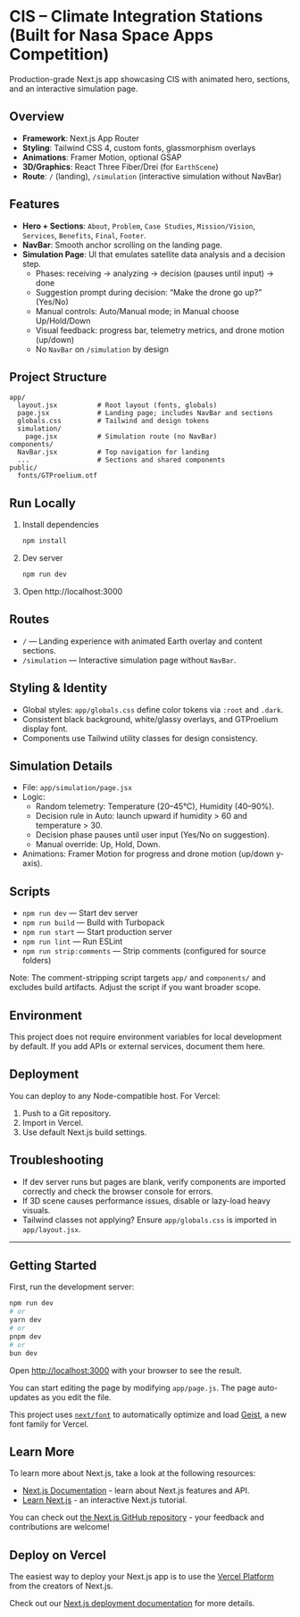 # CIS – Climate Integration Stations (Built for Nasa Space Apps Competition)

Production-grade Next.js app showcasing CIS with animated hero, sections, and an interactive simulation page.

## Overview

- **Framework**: Next.js App Router
- **Styling**: Tailwind CSS 4, custom fonts, glassmorphism overlays
- **Animations**: Framer Motion, optional GSAP
- **3D/Graphics**: React Three Fiber/Drei (for `EarthScene`)
- **Route**: `/` (landing), `/simulation` (interactive simulation without NavBar)

## Features

- **Hero + Sections**: `About`, `Problem`, `Case Studies`, `Mission/Vision`, `Services`, `Benefits`, `Final`, `Footer`.
- **NavBar**: Smooth anchor scrolling on the landing page.
- **Simulation Page**: UI that emulates satellite data analysis and a decision step.
  - Phases: receiving → analyzing → decision (pauses until input) → done
  - Suggestion prompt during decision: “Make the drone go up?” (Yes/No)
  - Manual controls: Auto/Manual mode; in Manual choose Up/Hold/Down
  - Visual feedback: progress bar, telemetry metrics, and drone motion (up/down)
  - No `NavBar` on `/simulation` by design

## Project Structure

```
app/
  layout.jsx          # Root layout (fonts, globals)
  page.jsx            # Landing page; includes NavBar and sections
  globals.css         # Tailwind and design tokens
  simulation/
    page.jsx          # Simulation route (no NavBar)
components/
  NavBar.jsx          # Top navigation for landing
  ...                 # Sections and shared components
public/
  fonts/GTProelium.otf
```

## Run Locally

1. Install dependencies
   ```bash
   npm install
   ```
2. Dev server
   ```bash
   npm run dev
   ```
3. Open http://localhost:3000

## Routes

- `/` — Landing experience with animated Earth overlay and content sections.
- `/simulation` — Interactive simulation page without `NavBar`.

## Styling & Identity

- Global styles: `app/globals.css` define color tokens via `:root` and `.dark`.
- Consistent black background, white/glassy overlays, and GTProelium display font.
- Components use Tailwind utility classes for design consistency.

## Simulation Details

- File: `app/simulation/page.jsx`
- Logic:
  - Random telemetry: Temperature (20–45°C), Humidity (40–90%).
  - Decision rule in Auto: launch upward if humidity > 60 and temperature > 30.
  - Decision phase pauses until user input (Yes/No on suggestion).
  - Manual override: Up, Hold, Down.
- Animations: Framer Motion for progress and drone motion (up/down y-axis).

## Scripts

- `npm run dev` — Start dev server
- `npm run build` — Build with Turbopack
- `npm run start` — Start production server
- `npm run lint` — Run ESLint
- `npm run strip:comments` — Strip comments (configured for source folders)

Note: The comment-stripping script targets `app/` and `components/` and excludes build artifacts. Adjust the script if you want broader scope.

## Environment

This project does not require environment variables for local development by default. If you add APIs or external services, document them here.

## Deployment

You can deploy to any Node-compatible host. For Vercel:

1. Push to a Git repository.
2. Import in Vercel.
3. Use default Next.js build settings.

## Troubleshooting

- If dev server runs but pages are blank, verify components are imported correctly and check the browser console for errors.
- If 3D scene causes performance issues, disable or lazy-load heavy visuals.
- Tailwind classes not applying? Ensure `app/globals.css` is imported in `app/layout.jsx`.

---

## Getting Started

First, run the development server:

```bash
npm run dev
# or
yarn dev
# or
pnpm dev
# or
bun dev
```

Open [http://localhost:3000](http://localhost:3000) with your browser to see the result.

You can start editing the page by modifying `app/page.js`. The page auto-updates as you edit the file.

This project uses [`next/font`](https://nextjs.org/docs/app/building-your-application/optimizing/fonts) to automatically optimize and load [Geist](https://vercel.com/font), a new font family for Vercel.

## Learn More

To learn more about Next.js, take a look at the following resources:

- [Next.js Documentation](https://nextjs.org/docs) - learn about Next.js features and API.
- [Learn Next.js](https://nextjs.org/learn) - an interactive Next.js tutorial.

You can check out [the Next.js GitHub repository](https://github.com/vercel/next.js) - your feedback and contributions are welcome!

## Deploy on Vercel

The easiest way to deploy your Next.js app is to use the [Vercel Platform](https://vercel.com/new?utm_medium=default-template&filter=next.js&utm_source=create-next-app&utm_campaign=create-next-app-readme) from the creators of Next.js.

Check out our [Next.js deployment documentation](https://nextjs.org/docs/app/building-your-application/deploying) for more details.
